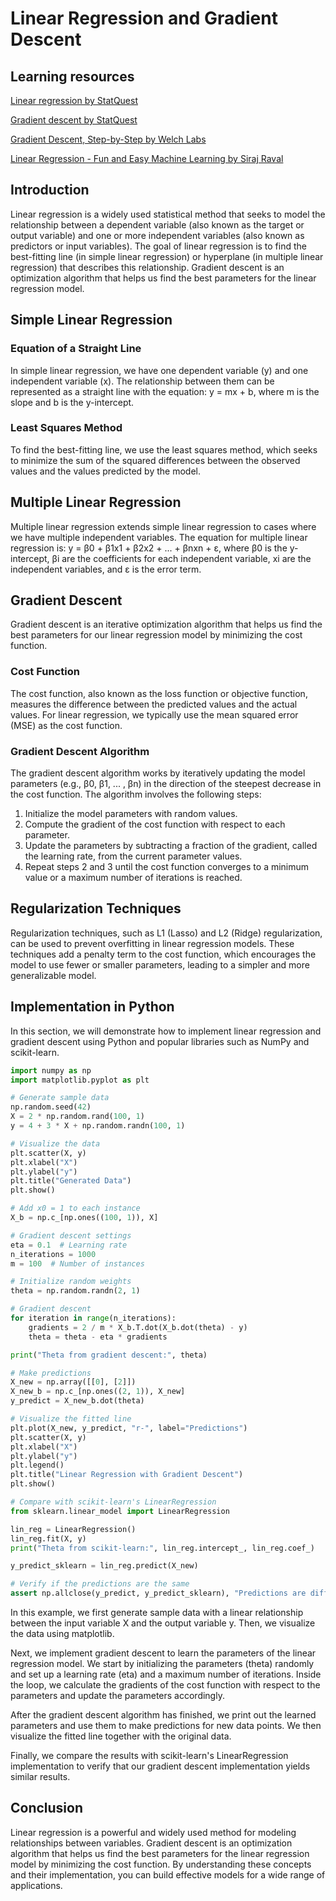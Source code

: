 # Linear Regression and Gradient Descent

## Learning resources

[Linear regression by StatQuest](https://youtu.be/7ArmBVF2dCs)

[Gradient descent by StatQuest](https://youtu.be/sDv4f4s2SB8)

[Gradient Descent, Step-by-Step by Welch Labs](https://youtu.be/5u0jaA3qAGk)

[Linear Regression - Fun and Easy Machine Learning by Siraj Raval](https://www.youtube.com/live/uwwWVAgJBcM?feature=share)

## Introduction
Linear regression is a widely used statistical method that seeks to model the relationship between a dependent variable (also known as the target or output variable) and one or more independent variables (also known as predictors or input variables). The goal of linear regression is to find the best-fitting line (in simple linear regression) or hyperplane (in multiple linear regression) that describes this relationship. Gradient descent is an optimization algorithm that helps us find the best parameters for the linear regression model.

## Simple Linear Regression
### Equation of a Straight Line
In simple linear regression, we have one dependent variable (y) and one independent variable (x). The relationship between them can be represented as a straight line with the equation: y = mx + b, where m is the slope and b is the y-intercept.

### Least Squares Method
To find the best-fitting line, we use the least squares method, which seeks to minimize the sum of the squared differences between the observed values and the values predicted by the model.

## Multiple Linear Regression
Multiple linear regression extends simple linear regression to cases where we have multiple independent variables. The equation for multiple linear regression is: y = β0 + β1x1 + β2x2 + ... + βnxn + ε, where β0 is the y-intercept, βi are the coefficients for each independent variable, xi are the independent variables, and ε is the error term.

## Gradient Descent
Gradient descent is an iterative optimization algorithm that helps us find the best parameters for our linear regression model by minimizing the cost function.

### Cost Function
The cost function, also known as the loss function or objective function, measures the difference between the predicted values and the actual values. For linear regression, we typically use the mean squared error (MSE) as the cost function.

### Gradient Descent Algorithm
The gradient descent algorithm works by iteratively updating the model parameters (e.g., β0, β1, ... , βn) in the direction of the steepest decrease in the cost function. The algorithm involves the following steps:

1. Initialize the model parameters with random values.
2. Compute the gradient of the cost function with respect to each parameter.
3. Update the parameters by subtracting a fraction of the gradient, called the learning rate, from the current parameter values.
4. Repeat steps 2 and 3 until the cost function converges to a minimum value or a maximum number of iterations is reached.

## Regularization Techniques
Regularization techniques, such as L1 (Lasso) and L2 (Ridge) regularization, can be used to prevent overfitting in linear regression models. These techniques add a penalty term to the cost function, which encourages the model to use fewer or smaller parameters, leading to a simpler and more generalizable model.

## Implementation in Python
In this section, we will demonstrate how to implement linear regression and gradient descent using Python and popular libraries such as NumPy and scikit-learn.

```python
import numpy as np
import matplotlib.pyplot as plt

# Generate sample data
np.random.seed(42)
X = 2 * np.random.rand(100, 1)
y = 4 + 3 * X + np.random.randn(100, 1)

# Visualize the data
plt.scatter(X, y)
plt.xlabel("X")
plt.ylabel("y")
plt.title("Generated Data")
plt.show()

# Add x0 = 1 to each instance
X_b = np.c_[np.ones((100, 1)), X]

# Gradient descent settings
eta = 0.1  # Learning rate
n_iterations = 1000
m = 100  # Number of instances

# Initialize random weights
theta = np.random.randn(2, 1)

# Gradient descent
for iteration in range(n_iterations):
    gradients = 2 / m * X_b.T.dot(X_b.dot(theta) - y)
    theta = theta - eta * gradients

print("Theta from gradient descent:", theta)

# Make predictions
X_new = np.array([[0], [2]])
X_new_b = np.c_[np.ones((2, 1)), X_new]
y_predict = X_new_b.dot(theta)

# Visualize the fitted line
plt.plot(X_new, y_predict, "r-", label="Predictions")
plt.scatter(X, y)
plt.xlabel("X")
plt.ylabel("y")
plt.legend()
plt.title("Linear Regression with Gradient Descent")
plt.show()

# Compare with scikit-learn's LinearRegression
from sklearn.linear_model import LinearRegression

lin_reg = LinearRegression()
lin_reg.fit(X, y)
print("Theta from scikit-learn:", lin_reg.intercept_, lin_reg.coef_)

y_predict_sklearn = lin_reg.predict(X_new)

# Verify if the predictions are the same
assert np.allclose(y_predict, y_predict_sklearn), "Predictions are different"
```

In this example, we first generate sample data with a linear relationship between the input variable X and the output variable y. Then, we visualize the data using matplotlib.

Next, we implement gradient descent to learn the parameters of the linear regression model. We start by initializing the parameters (theta) randomly and set up a learning rate (eta) and a maximum number of iterations. Inside the loop, we calculate the gradients of the cost function with respect to the parameters and update the parameters accordingly.

After the gradient descent algorithm has finished, we print out the learned parameters and use them to make predictions for new data points. We then visualize the fitted line together with the original data.

Finally, we compare the results with scikit-learn's LinearRegression implementation to verify that our gradient descent implementation yields similar results.


## Conclusion
Linear regression is a powerful and widely used method for modeling relationships between variables. Gradient descent is an optimization algorithm that helps us find the best parameters for the linear regression model by minimizing the cost function. By understanding these concepts and their implementation, you can build effective models for a wide range of applications.
